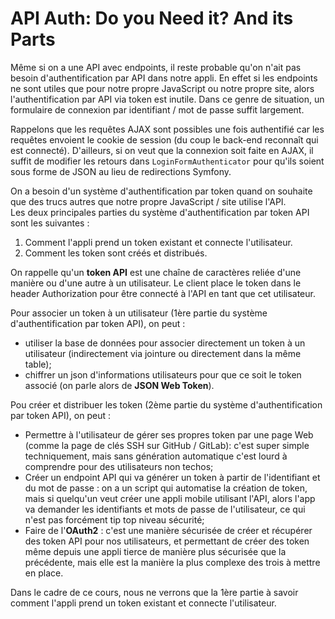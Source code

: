 # API Auth: Do you Need it? And its Parts

Même si on a une API avec endpoints, il reste probable qu'on n'ait pas besoin
d'authentification par API dans notre appli. En effet si les endpoints ne 
sont utiles que pour notre propre JavaScript ou notre propre site, alors 
l'authentification par API via token est inutile. Dans ce genre de 
situation, un formulaire de connexion par identifiant / mot de passe suffit
largement.  

Rappelons que les requêtes AJAX sont possibles une fois authentifié car 
les requêtes envoient le cookie de session (du coup le back-end reconnaît
qui est connecté). D'ailleurs, si on veut que la connexion soit faite en 
AJAX, il suffit de modifier les retours dans `LoginFormAuthenticator` pour
qu'ils soient sous forme de JSON au lieu de redirections Symfony.  

On a besoin d'un système d'authentification par token quand on souhaite que
des trucs autres que notre propre JavaScript / site utilise l'API.  
Les deux principales parties du système d'authentification par token API
sont les suivantes :
1. Comment l'appli prend un token existant et connecte l'utilisateur.
2. Comment les token sont créés et distribués.  

On rappelle qu'un **token API** est une chaîne de caractères reliée d'une
manière ou d'une autre à un utilisateur. Le client place le token dans 
le header Authorization pour être connecté à l'API en tant que cet 
utilisateur.  

Pour associer un token à un utilisateur (1ère partie du système 
d'authentification par token API), on peut :
- utiliser la base de données pour associer directement un token à un
utilisateur (indirectement via jointure ou directement dans la même table);
- chiffrer un json d'informations utilisateurs pour que ce soit le token
associé (on parle alors de **JSON Web Token**).
  
Pou créer et distribuer les token (2ème partie du système d'authentification
par token API), on peut :
- Permettre à l'utilisateur de gérer ses propres token par une page Web
  (comme la page de clés SSH sur GitHub / GitLab): c'est super simple 
  techniquement, mais sans génération automatique c'est lourd à comprendre
  pour des utilisateurs non techos;
- Créer un endpoint API qui va générer un token à partir de l'identifiant
et du mot de passe : on a un script qui automatise la création de token,
mais si quelqu'un veut créer une appli mobile utilisant l'API, alors l'app
va demander les identifiants et mots de passe de l'utilisateur, ce qui 
n'est pas forcément tip top niveau sécurité;
- Faire de l'**OAuth2** : c'est une manière sécurisée de créer et récupérer
des token API pour nos utilisateurs, et permettant de créer des token même
depuis une appli tierce de manière plus sécurisée que la précédente, mais
elle est la manière la plus complexe des trois à mettre en place. 
    

Dans le cadre de ce cours, nous ne verrons que la 1ère partie à savoir 
comment l'appli prend un token existant et connecte l'utilisateur.